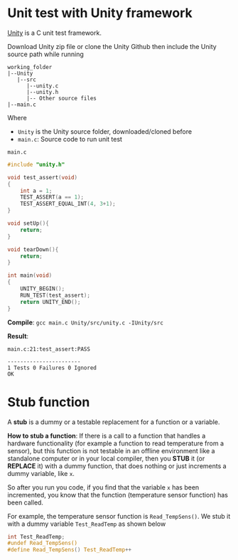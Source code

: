 # Unit test with Unity framework
[Unity](https://github.com/ThrowTheSwitch/Unity) is a C unit test framework.

Download Unity zip file or clone the Unity Github then include the Unity source path while running

```
working_folder
|--Unity
   |--src
      |--unity.c
      |--unity.h
      |-- Other source files
|--main.c
```

Where 
* ``Unity`` is the Unity source folder, downloaded/cloned before
* ``main.c``: Source code to run unit test

``main.c``

```c
#include "unity.h"

void test_assert(void)
{
    int a = 1;
    TEST_ASSERT(a == 1);
    TEST_ASSERT_EQUAL_INT(4, 3+1);
}

void setUp(){
    return;
}

void tearDown(){
    return;
}

int main(void)
{
    UNITY_BEGIN();
    RUN_TEST(test_assert);
    return UNITY_END();
}
```
**Compile**: ``gcc main.c Unity/src/unity.c -IUnity/src``

**Result**: 

```
main.c:21:test_assert:PASS

-----------------------
1 Tests 0 Failures 0 Ignored
OK
```
# Stub function

A **stub** is a dummy or a testable replacement for a function or a variable.

**How to stub a function**: If there is a call to a function that handles a hardware functionality (for example a function to read temperature from a sensor), but this function is not testable in an offline environment like a standalone computer or in your local compiler, then you **STUB** it (or **REPLACE** it) with a dummy function, that does nothing or just increments a dummy variable, like ``x``.

So after you run you code, if you find that the variable ``x`` has been incremented, you know that the function (temperature sensor function) has been called.

For example, the temperature sensor function is ``Read_TempSens()``. We stub it with a dummy variable ``Test_ReadTemp`` as shown below

```c
int Test_ReadTemp;
#undef Read_TempSens()
#define Read_TempSens() Test_ReadTemp++
```
